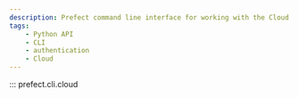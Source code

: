 ```yaml
---
description: Prefect command line interface for working with the Cloud backend.
tags:
    - Python API
    - CLI
    - authentication
    - Cloud
---
```


::: prefect.cli.cloud